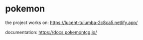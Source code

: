 # pokemon
the project works on:
https://lucent-tulumba-2c8ca5.netlify.app/

documentation:
https://docs.pokemontcg.io/
